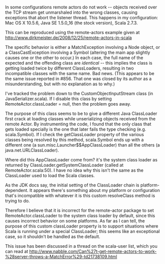 In some configurations remote actors do not work -- objects received over the TCP stream get unmarshaled into the wrong classes, causing exceptions that abort the listener thread. This happens in my configuration: Mac OS X 10.5.6, Java SE 1.5.0_16 (the stock version), Scala 2.7.3.

This can be reproduced using the remote-actors example given at http://www.dirkmeister.de/2008/12/25/remote-actors-in-scala

The specific behavior is either a MatchException involving a Node object, or a ClassCastException involving a Symbol (altering the main app slightly causes one or the other to occur.) In each case, the full name of the expected and the offending class are *identical* -- this implies the class is getting loaded twice by different ClassLoaders, resulting in two incompatible classes with the same name. Bad news. (This appears to be the same issue reported in #856. That one was closed by its author as a misunderstanding, but with no explanation as to why.)

I've tracked the problem down to the CustomObjectInputStream class (in JavaSerializer.scala). If I disable this class by setting RemoteActor.classLoader = null, then the problem goes away.

The purpose of this class seems to be to give a different Java ClassLoader first crack at loading classes while unserializing objects received from the remote Actor. By instrumenting the code, I found that the only class that gets loaded specially is the one that later fails the type checking (e.g. scala.Symbol). If I check the getClassLoader property of the various classes being resolved by this method, scala.Symbol ends up with a different one (a sun.misc.Launcher$$AppClassLoader) than all the others (a java.net.URLClassLoader).

Where did this AppClassLoader come from? it's the system class loader as returned by ClassLoader.getSystemClassLoader (called at RemoteActor.scala:50). I have no idea why this isn't the same as the ClassLoader used to load the Scala classes.

As the JDK docs say, the initial setting of the ClassLoader chain is platform-dependent. It appears there's something about my platform or configuration that's incompatible with whatever it is this custom resolveClass method is trying to do.

Therefore I believe that it is incorrect for the remote-actor package to set RemoteActor.classLoader to the system class loader by default, since this causes incorrect behavior on some platforms. As far as I can tell, the purpose of this custom classLoader property is to support situations where Scala is running under a special ClassLoader; this seems like an exceptional case, so it shouldn't be handled as the default.

This issue has been discussed in a thread on the scala-user list, which you can read at
http://www.nabble.com/Can%27t-get-remote-actors-to-work-%28server-throws-a-MatchError%29-td21738109.html
